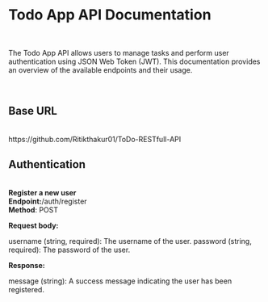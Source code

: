 # <h1>Todo App API Documentation</h1>
<br/>
<p>The Todo App API allows users to manage tasks and perform user authentication using JSON Web Token (JWT). This documentation provides an overview of the available endpoints and their usage.</p>
<br/>
<h2>Base URL</h2><br/>
<a>https://github.com/Ritikthakur01/ToDo-RESTfull-API</a>

<h2>Authentication</h2>
<br/>
<strong>Register a new user</strong>
<br/>
<strong>Endpoint:</strong>/auth/register
<br/>
<strong>Method</strong>: POST

<strong>Request body:</strong>

username (string, required): The username of the user.
password (string, required): The password of the user.

<strong>Response:</strong>

message (string): A success message indicating the user has been registered.


